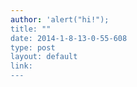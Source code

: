 ```yaml
---
author: 'alert("hi!");
title: ""
date: 2014-1-8-13-0-55-608
type: post
layout: default
link: 
---
```

